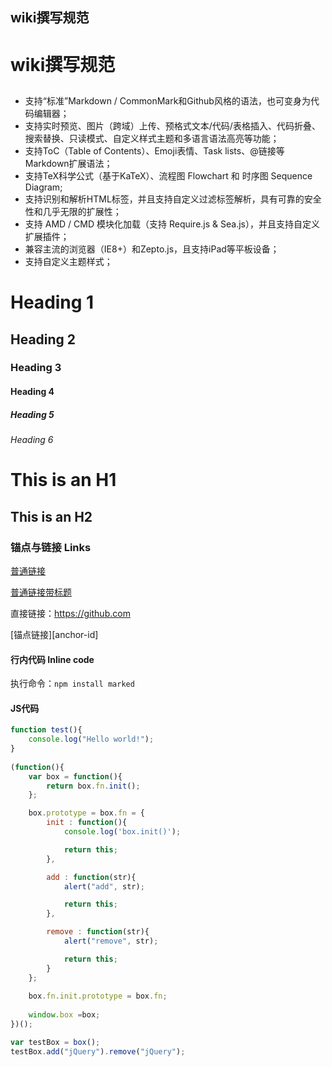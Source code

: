 wiki撰写规范
----


# wiki撰写规范
## 
- 支持“标准”Markdown / CommonMark和Github风格的语法，也可变身为代码编辑器；
- 支持实时预览、图片（跨域）上传、预格式文本/代码/表格插入、代码折叠、搜索替换、只读模式、自定义样式主题和多语言语法高亮等功能；
- 支持ToC（Table of Contents）、Emoji表情、Task lists、@链接等Markdown扩展语法；
- 支持TeX科学公式（基于KaTeX）、流程图 Flowchart 和 时序图 Sequence Diagram;
- 支持识别和解析HTML标签，并且支持自定义过滤标签解析，具有可靠的安全性和几乎无限的扩展性；
- 支持 AMD / CMD 模块化加载（支持 Require.js & Sea.js），并且支持自定义扩展插件；
- 兼容主流的浏览器（IE8+）和Zepto.js，且支持iPad等平板设备；
- 支持自定义主题样式；


# Heading 1
## Heading 2
### Heading 3
#### Heading 4
##### Heading 5
###### Heading 6

This is an H1
=============

This is an H2
-------------


### 锚点与链接 Links

[普通链接](http://localhost/)

[普通链接带标题](http://localhost/ "普通链接带标题")

直接链接：<https://github.com>

[锚点链接][anchor-id] 





#### 行内代码 Inline code

执行命令：`npm install marked`





#### JS代码　

```javascript
function test(){
	console.log("Hello world!");
}
 
(function(){
    var box = function(){
        return box.fn.init();
    };

    box.prototype = box.fn = {
        init : function(){
            console.log('box.init()');

			return this;
        },

		add : function(str){
			alert("add", str);

			return this;
		},

		remove : function(str){
			alert("remove", str);

			return this;
		}
    };
    
    box.fn.init.prototype = box.fn;
    
    window.box =box;
})();

var testBox = box();
testBox.add("jQuery").remove("jQuery");
```
